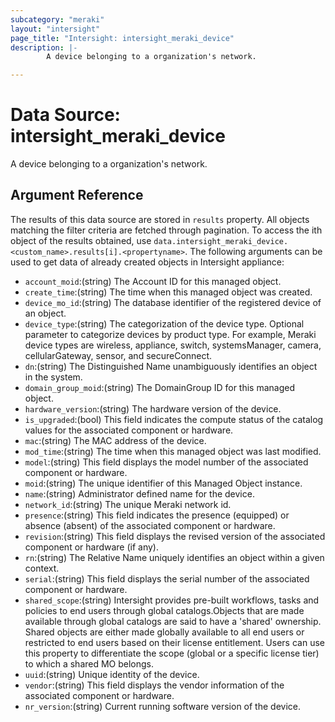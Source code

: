 ```yaml
---
subcategory: "meraki"
layout: "intersight"
page_title: "Intersight: intersight_meraki_device"
description: |-
        A device belonging to a organization's network.

---
```


# Data Source: intersight_meraki_device
A device belonging to a organization's network.
## Argument Reference
The results of this data source are stored in `results` property.
All objects matching the filter criteria are fetched through pagination.
To access the ith object of the results obtained, use `data.intersight_meraki_device.<custom_name>.results[i].<propertyname>`.
The following arguments can be used to get data of already created objects in Intersight appliance:
* `account_moid`:(string) The Account ID for this managed object. 
* `create_time`:(string) The time when this managed object was created. 
* `device_mo_id`:(string) The database identifier of the registered device of an object. 
* `device_type`:(string) The categorization of the device type. Optional parameter to categorize devices by product type. For example, Meraki device types are wireless, appliance, switch, systemsManager, camera, cellularGateway, sensor, and secureConnect. 
* `dn`:(string) The Distinguished Name unambiguously identifies an object in the system. 
* `domain_group_moid`:(string) The DomainGroup ID for this managed object. 
* `hardware_version`:(string) The hardware version of the device. 
* `is_upgraded`:(bool) This field indicates the compute status of the catalog values for the associated component or hardware. 
* `mac`:(string) The MAC address of the device. 
* `mod_time`:(string) The time when this managed object was last modified. 
* `model`:(string) This field displays the model number of the associated component or hardware. 
* `moid`:(string) The unique identifier of this Managed Object instance. 
* `name`:(string) Administrator defined name for the device. 
* `network_id`:(string) The unique Meraki network id. 
* `presence`:(string) This field indicates the presence (equipped) or absence (absent) of the associated component or hardware. 
* `revision`:(string) This field displays the revised version of the associated component or hardware (if any). 
* `rn`:(string) The Relative Name uniquely identifies an object within a given context. 
* `serial`:(string) This field displays the serial number of the associated component or hardware. 
* `shared_scope`:(string) Intersight provides pre-built workflows, tasks and policies to end users through global catalogs.Objects that are made available through global catalogs are said to have a 'shared' ownership. Shared objects are either made globally available to all end users or restricted to end users based on their license entitlement. Users can use this property to differentiate the scope (global or a specific license tier) to which a shared MO belongs. 
* `uuid`:(string) Unique identity of the device. 
* `vendor`:(string) This field displays the vendor information of the associated component or hardware. 
* `nr_version`:(string) Current running software version of the device. 
 
